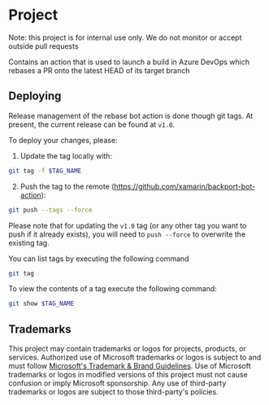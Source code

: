 # Project

Note: this project is for internal use only. We do not monitor or accept outside pull requests

Contains an action that is used to launch a build in Azure DevOps which rebases a PR onto the latest HEAD of its target branch

## Deploying

Release management of the rebase bot action is done though git tags. At present, the current release can be found at `v1.0`.

To deploy your changes, please:

1. Update the tag locally with:
```bash
git tag -f $TAG_NAME
```

2. Push the tag to the remote (https://github.com/xamarin/backport-bot-action):
```bash
git push --tags --force
```

Please note that for updating the `v1.0` tag (or any other tag you want to push if it already exists), you will need to `push --force` to overwrite the existing tag.

You can list tags by executing the following command

```bash
git tag
```

To view the contents of a tag execute the following command:

```bash
git show $TAG_NAME
```

## Trademarks

This project may contain trademarks or logos for projects, products, or services. Authorized use of Microsoft 
trademarks or logos is subject to and must follow 
[Microsoft's Trademark & Brand Guidelines](https://www.microsoft.com/en-us/legal/intellectualproperty/trademarks/usage/general).
Use of Microsoft trademarks or logos in modified versions of this project must not cause confusion or imply Microsoft sponsorship.
Any use of third-party trademarks or logos are subject to those third-party's policies.
